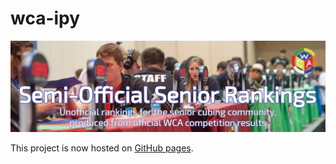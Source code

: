 # wca-ipy

![alt text](docs/img/logo.jpg "logo")

This project is now hosted on [GitHub pages](https://logiqx.github.io/wca-ipy/).
